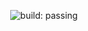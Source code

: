 <p align="center">
  <img
    alt="build: passing"
    src="https://img.shields.io/github/actions/workflow/status/viperML/miq/ci.yaml?branch=master&label=build"
  >
  </a>
</p>
